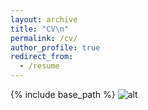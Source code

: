```yaml
---
layout: archive
title: "CV\n"
permalink: /cv/
author_profile: true
redirect_from:
  - /resume
---
```


{% include base_path %}
![alt](WHU-HZY/WHU-HZY.github.io/_pages/CV.png)
